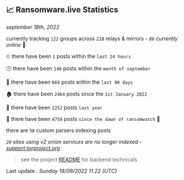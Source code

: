 
## 📈 Ransomware.live Statistics
_september 18th, 2022_

currently tracking `122` groups across `218` relays & mirrors - _`89` currently online_ 📡

⏲ there have been `1` posts within the `last 24 hours`

🕓 there have been `146` posts within the `month of september`

📅 there have been `669` posts within the `last 90 days`

🏚 there have been `2464` posts since the `1st January 2022`

🚀 there have been `2252` posts `last year`

🦕 there have been `4750` posts `since the dawn of ransomwatch` 🐣

there are `58` custom parsers indexing posts

_`20` sites using v2 onion services are no longer indexed - [support.torproject.org](https://support.torproject.org/onionservices/v2-deprecation/)_

> see the project [README](https://github.com/jmousqueton/ransomwatch#readme) for backend technicals



Last update : _Sunday 18/09/2022 11.22 (UTC)_

